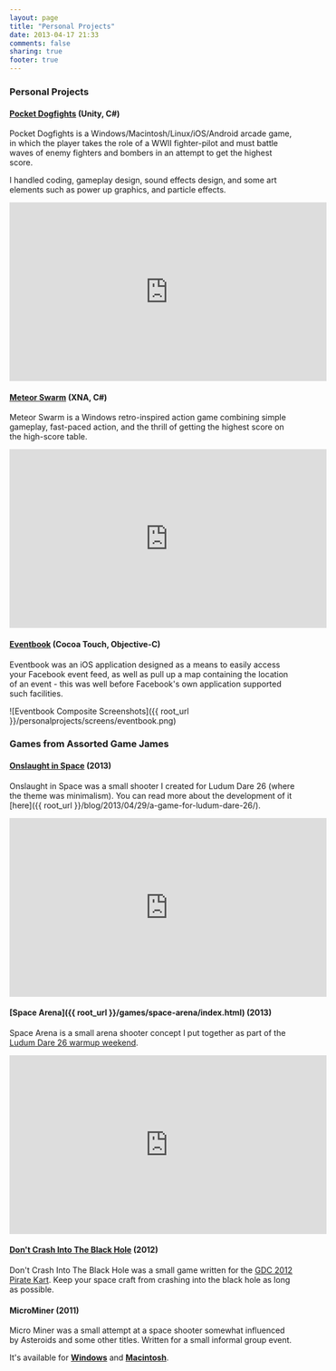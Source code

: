 ```yaml
---
layout: page
title: "Personal Projects"
date: 2013-04-17 21:33
comments: false
sharing: true
footer: true
---
```

### Personal Projects ###

#### [Pocket Dogfights](http://www.pocketdogfights.com) (Unity, C#) ####

Pocket Dogfights is a Windows/Macintosh/Linux/iOS/Android arcade game, in which the player takes the role of a WWII fighter-pilot and must battle waves of enemy fighters and bombers in an attempt to get the highest score.

I handled coding, gameplay design, sound effects design, and some art elements such as power up graphics, and particle effects.

<iframe width="560" height="315" src="https://www.youtube.com/embed/gUW6qNxZVKo" frameborder="0" allowfullscreen></iframe>


#### [Meteor Swarm](http://meteorswarm.zeroybyt.es) (XNA, C#) ####

Meteor Swarm is a Windows retro-inspired action game combining simple gameplay, fast-paced action, and the thrill of getting the highest score on the high-score table.

<iframe width="560" height="315" src="https://www.youtube.com/embed/bEhyMdrmReU" frameborder="0" allowfullscreen></iframe>


#### [Eventbook](http://eventbook.zerobyt.es) (Cocoa Touch, Objective-C) ####

Eventbook was an iOS application designed as a means to easily access your Facebook event feed, as well as pull up a map containing the location of an event - this was well before Facebook's own application supported such facilities.

![Eventbook Composite Screenshots]({{ root_url }}/personalprojects/screens/eventbook.png)


### Games from Assorted Game James ###

#### [Onslaught in Space](http://www.ludumdare.com/compo/ludum-dare-26/?action=preview&uid=15363) (2013) ####

Onslaught in Space was a small shooter I created for Ludum Dare 26 (where the theme was minimalism). You can read more about the development of it [here]({{ root_url }}/blog/2013/04/29/a-game-for-ludum-dare-26/).

<iframe width="560" height="315" src="https://www.youtube.com/embed/VDNq63B0kL8" frameborder="0" allowfullscreen></iframe>


#### [Space Arena]({{ root_url }}/games/space-arena/index.html) (2013) ####

Space Arena is a small arena shooter concept I put together as part of the [Ludum Dare 26 warmup weekend](http://www.ludumdare.com/compo/2013/04/17/warmup-weekend-ludum-dare-26/).

<iframe width="560" height="315" src="https://www.youtube.com/embed/6rXljGJUn4s" frameborder="0" allowfullscreen></iframe>


#### [Don't Crash Into The Black Hole](http://www.glorioustrainwrecks.com/node/2489) (2012) ####

Don't Crash Into The Black Hole was a small game written for the [GDC 2012 Pirate Kart](http://www.glorioustrainwrecks.com/node/2097). Keep your space craft from crashing into the black hole as long as possible.


#### MicroMiner (2011) ####

Micro Miner was a small attempt at a space shooter somewhat influenced by Asteroids and some other titles. Written for a small informal group event.

It's available for **[Windows](https://dl.dropboxusercontent.com/u/4774176/Micro%20Miner%20%28Nonetheless%29/MicroMiner_Windows.zip)** and **[Macintosh](https://dl.dropboxusercontent.com/u/4774176/Micro%20Miner%20%28Nonetheless%29/MicroMiner_OSX.zip)**.

